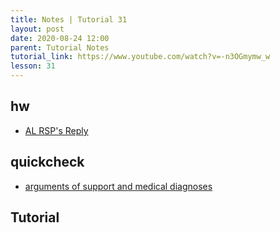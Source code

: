 ```yaml
---
title: Notes | Tutorial 31
layout: post
date: 2020-08-24 12:00
parent: Tutorial Notes
tutorial_link: https://www.youtube.com/watch?v=-n3OGmymw_w
lesson: 31
---
```


## hw

- [AL RSP's Reply](../../analyzing-lies/03-RSP-quote/)

## quickcheck

- [arguments of support and medical diagnoses](../../2020-08-24-medical-diagnoses-and-arguments-of-support/)

## Tutorial
